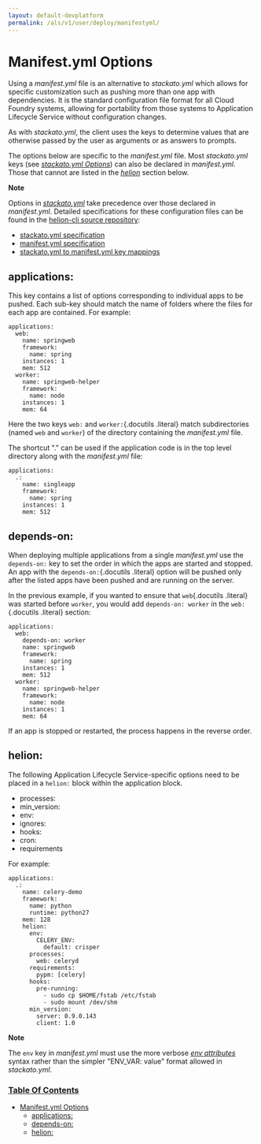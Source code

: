 ```yaml
---
layout: default-devplatform
permalink: /als/v1/user/deploy/manifestyml/
---
```

<!--PUBLISHED-->

Manifest.yml Options[](#manifest-yml-options "Permalink to this headline")
===========================================================================

Using a *manifest.yml* file is an alternative to *stackato.yml* which
allows for specific customization such as pushing more than one app
with dependencies. It is the standard configuration file format for all
Cloud Foundry systems, allowing for portability from those systems to
Application Lifecycle Service without configuration changes.

As with *stackato.yml*, the client uses the keys to determine values
that are otherwise passed by the user as arguments or as answers to
prompts.

The options below are specific to the *manifest.yml* file. Most
*stackato.yml* keys (see [*stackato.yml
Options*](/als/v1/user/deploy/stackatoyml/#stackato-yml)) can also be declared in
*manifest.yml*. Those that cannot are listed in the
[*helion*](#manifest-yml-helion) section below.

**Note**

Options  in [*stackato.yml*](/als/v1/user/deploy/stackatoyml/#stackato-yml) take
precedence over those declared in *manifest.yml*. Detailed
specifications for these configuration files can be found in the
[helion-cli source
repository](https://github.com/HP/helion-cli/):

-   [stackato.yml
    specification](https://github.com/ActiveState/helion-cli/blob/master/doc/stackato.yml.txt)
-   [manifest.yml
    specification](https://github.com/ActiveState/helion-cli/blob/master/doc/manifest.yml.txt)
-   [stackato.yml to manifest.yml key
    mappings](https://github.com/ActiveState/helion-cli/blob/master/doc/helion-2-manifest.txt)

applications:[](#applications "Permalink to this headline")
------------------------------------------------------------

This key contains a list of options corresponding to individual apps to
be pushed. Each sub-key should match the name of folders where the files
for each app are contained. For example:

    applications:
      web:
        name: springweb
        framework:
          name: spring
        instances: 1
        mem: 512
      worker:
        name: springweb-helper
        framework:
          name: node
        instances: 1
        mem: 64

Here the two keys `web:` and `worker:`{.docutils
.literal} match subdirectories (named `web` and
`worker`) of the directory containing the
*manifest.yml* file.

The shortcut "." can be used if the application code is in the top level
directory along with the *manifest.yml* file:

    applications:
      .:
        name: singleapp
        framework:
          name: spring
        instances: 1
        mem: 512

depends-on:[](#depends-on "Permalink to this headline")
--------------------------------------------------------

When deploying multiple applications from a single *manifest.yml* use
the `depends-on:` key to set the order in which the
apps are started and stopped. An app with the `depends-on:`{.docutils
.literal} option will be pushed only after the listed apps have been
pushed and are running on the server.

In the previous example, if you wanted to ensure that `web`{.docutils
.literal} was started before `worker`, you would add
`depends-on: worker` in the `web:`{.docutils
.literal} section:

    applications:
      web:
        depends-on: worker
        name: springweb
        framework:
          name: spring
        instances: 1
        mem: 512
      worker:
        name: springweb-helper
        framework:
          name: node
        instances: 1
        mem: 64

If an app is stopped or restarted, the process happens in the reverse
order.

helion:[](#helion "Permalink to this headline")
----------------------------------------------------

The following Application Lifecycle Service-specific options need to be placed in a
`helion:` block within the application block.

-   processes:
-   min\_version:
-   env:
-   ignores:
-   hooks:
-   cron:
-   requirements

For example:

    applications:
      .:
        name: celery-demo
        framework:
          name: python
          runtime: python27
        mem: 128
        helion:
          env:
            CELERY_ENV:
              default: crisper
          processes:
            web: celeryd
          requirements:
            pypm: [celery]
          hooks:
            pre-running:
              - sudo cp $HOME/fstab /etc/fstab
              - sudo mount /dev/shm
          min_version:
            server: 0.9.0.143
            client: 1.0

**Note**

The `env` key in *manifest.yml* must use the more
verbose [*env attributes*](/als/v1/user/deploy/stackatoyml/#stackato-yml-env-attributes)
syntax rather than the simpler "ENV\_VAR: value" format allowed in
*stackato.yml*.

### [Table Of Contents](/als/v1/index-2/)

-   [Manifest.yml Options](#)
    -   [applications:](#applications)
    -   [depends-on:](#depends-on)
    -   [helion:](#helion)

